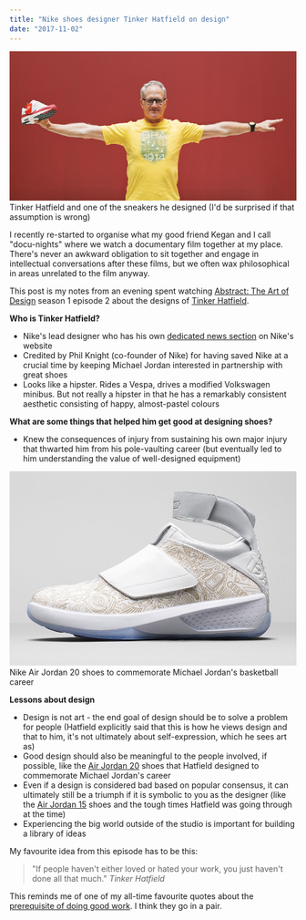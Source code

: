 ```yaml
---
title: "Nike shoes designer Tinker Hatfield on design"
date: "2017-11-02"
---
```


![tinker hatfield](images/tinker-hatfield-1.jpg) Tinker Hatfield and one of the sneakers he designed (I'd be surprised if that assumption is wrong)

I recently re-started to organise what my good friend Kegan and I call "docu-nights" where we watch a documentary film together at my place. There's never an awkward obligation to sit together and engage in intellectual conversations after these films, but we often wax philosophical in areas unrelated to the film anyway.

This post is my notes from an evening spent watching [Abstract: The Art of Design](https://www.youtube.com/watch?v=DYaq2sWTWAA) season 1 episode 2 about the designs of [Tinker Hatfield](https://en.wikipedia.org/wiki/Tinker_Hatfield).

**Who is Tinker Hatfield?**

- Nike's lead designer who has his own [dedicated news section](https://news.nike.com/tinker-hatfield) on Nike's website
- Credited by Phil Knight (co-founder of Nike) for having saved Nike at a crucial time by keeping Michael Jordan interested in partnership with great shoes
- Looks like a hipster. Rides a Vespa, drives a modified Volkswagen minibus. But not really a hipster in that he has a remarkably consistent aesthetic consisting of happy, almost-pastel colours

**What are some things that helped him get good at designing shoes?**

- Knew the consequences of injury from sustaining his own major injury that thwarted him from his pole-vaulting career (but eventually led to him understanding the value of well-designed equipment)

![air jordan 20 laser](images/air-jordan-20-laser-release-reminder-01.jpg) Nike Air Jordan 20 shoes to commemorate Michael Jordan's basketball career

**Lessons about design**

- Design is not art - the end goal of design should be to solve a problem for people (Hatfield explicitly said that this is how he views design and that to him, it's not ultimately about self-expression, which he sees art as)
- Good design should also be meaningful to the people involved, if possible, like the [Air Jordan 20](https://www.sneakerfiles.com/air-jordans/jordan-20/) shoes that Hatfield designed to commemorate Michael Jordan's career
- Even if a design is considered bad based on popular consensus, it can ultimately still be a triumph if it is symbolic to you as the designer (like the [Air Jordan 15](https://sneakernews.com/tag/air-jordan-15/) shoes and the tough times Hatfield was going through at the time)
- Experiencing the big world outside of the studio is important for building a library of ideas

My favourite idea from this episode has to be this:

> "If people haven't either loved or hated your work, you just haven't done all that much."
> <cite>Tinker Hatfield</cite>

This reminds me of one of my all-time favourite quotes about the [prerequisite of doing good work](/2017-10-04-fierce-and-original/). I think they go in a pair.
